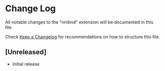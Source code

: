 # Change Log

All notable changes to the "nmbnd" extension will be documented in this file.

Check [Keep a Changelog](http://keepachangelog.com/) for recommendations on how to structure this file.

## [Unreleased]

- Initial release